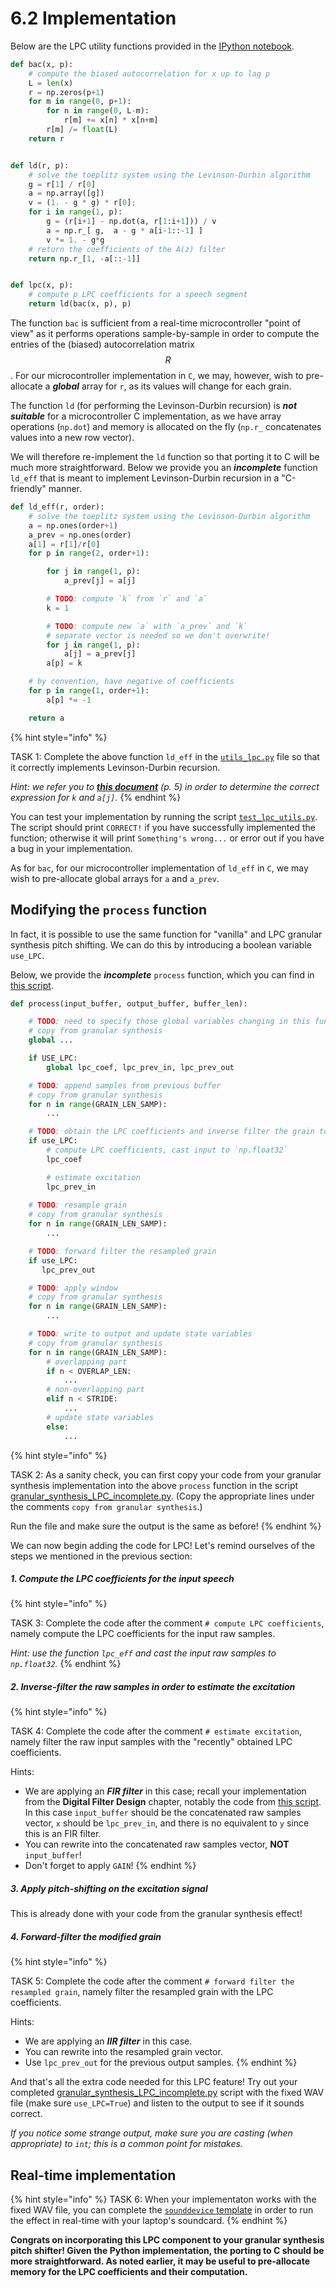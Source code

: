 # 6.2 Implementation

Below are the LPC utility functions provided in the [IPython notebook](http://nbviewer.jupyter.org/github/prandoni/COM303/blob/master/voice_transformer/voicetrans.ipynb).

```python
def bac(x, p):
    # compute the biased autocorrelation for x up to lag p
    L = len(x)
    r = np.zeros(p+1)
    for m in range(0, p+1):
        for n in range(0, L-m):
            r[m] += x[n] * x[n+m]
        r[m] /= float(L)
    return r


def ld(r, p):
    # solve the toeplitz system using the Levinson-Durbin algorithm
    g = r[1] / r[0]
    a = np.array([g])
    v = (1. - g * g) * r[0];
    for i in range(1, p):
        g = (r[i+1] - np.dot(a, r[1:i+1])) / v
        a = np.r_[ g,  a - g * a[i-1::-1] ]
        v *= 1. - g*g
    # return the coefficients of the A(z) filter
    return np.r_[1, -a[::-1]]


def lpc(x, p):
    # compute p LPC coefficients for a speech segment
    return ld(bac(x, p), p)
```

The function `bac` is sufficient from a real-time microcontroller "point of view" as it performs operations sample-by-sample in order to compute the entries of the (biased) autocorrelation matrix $$R$$. For our microcontroller implementation in `C`, we may, however, wish to pre-allocate a ***global*** array for `r`, as its values will change for each grain. 

The function `ld` (for performing the Levinson-Durbin recursion) is ***not suitable*** for a microcontroller C implementation, as we have array operations (`np.dot`) and memory is allocated on the fly (`np.r_` concatenates values into a new row vector).

We will therefore re-implement the `ld` function so that porting it to C will be much more straightforward. Below we provide you an ***incomplete*** function `ld_eff` that is meant to implement Levinson-Durbin recursion in a "C-friendly" manner.

```python
def ld_eff(r, order):
    # solve the toeplitz system using the Levinson-Durbin algorithm
    a = np.ones(order+1)
    a_prev = np.ones(order)
    a[1] = r[1]/r[0]
    for p in range(2, order+1):

        for j in range(1, p):
            a_prev[j] = a[j]

        # TODO: compute `k` from `r` and `a`
        k = 1

        # TODO: compute new `a` with `a_prev` and `k`
        # separate vector is needed so we don't overwrite!
        for j in range(1, p):
            a[j] = a_prev[j]
        a[p] = k

    # by convention, have negative of coefficients
    for p in range(1, order+1):
        a[p] *= -1

    return a
```

{% hint style="info" %}

TASK 1: Complete the above function `ld_eff` in the [`utils_lpc.py`](https://github.com/LCAV/dsp-labs/blob/master/scripts/linear-prediction/utils_lpc.py) file so that it correctly implements Levinson-Durbin recursion.

_Hint: we refer you to [**this document**](https://ocw.mit.edu/courses/electrical-engineering-and-computer-science/6-341-discrete-time-signal-processing-fall-2005/lecture-notes/lec13.pdf) (p. 5) in order to determine the correct expression for `k` and `a[j]`._
{% endhint %}

You can test your implementation by running the script [`test_lpc_utils.py`](https://github.com/LCAV/dsp-labs/blob/master/scripts/linear-prediction/test_lpc_utils.py). The script should print `CORRECT!` if you have successfully implemented the function; otherwise it will print `Something's wrong...` or error out if you have a bug in your implementation.

As for `bac`, for our microcontroller implementation of `ld_eff` in `C`, we may wish to pre-allocate global arrays for `a` and `a_prev`.


## Modifying the `process` function

In fact, it is possible to use the same function for "vanilla" and LPC granular synthesis pitch shifting. We can do this by introducing a boolean variable `use_LPC`.

Below, we provide the ***incomplete*** `process` function, which you can find in [this script](https://github.com/LCAV/dsp-labs/blob/master/scripts/linear-prediction/granular_synthesis_LPC_incomplete.py).


```python
def process(input_buffer, output_buffer, buffer_len):

    # TODO: need to specify those global variables changing in this function (state variables and intermediate values)
    # copy from granular synthesis
    global ...

    if USE_LPC:
        global lpc_coef, lpc_prev_in, lpc_prev_out

    # TODO: append samples from previous buffer
    # copy from granular synthesis
    for n in range(GRAIN_LEN_SAMP):
        ...

    # TODO: obtain the LPC coefficients and inverse filter the grain to esimtate excitation
    if use_LPC:
        # compute LPC coefficients, cast input to `np.float32`
        lpc_coef

        # estimate excitation
        lpc_prev_in
    
    # TODO: resample grain
    # copy from granular synthesis
    for n in range(GRAIN_LEN_SAMP):
        ...

    # TODO: forward filter the resampled grain
    if use_LPC:
       lpc_prev_out

    # TODO: apply window
    # copy from granular synthesis
    for n in range(GRAIN_LEN_SAMP):
        ...

    # TODO: write to output and update state variables
    # copy from granular synthesis
    for n in range(GRAIN_LEN_SAMP):
        # overlapping part
        if n < OVERLAP_LEN:
            ...
        # non-overlapping part
        elif n < STRIDE:
            ...
        # update state variables
        else:
            ...
```
{% hint style="info" %}

TASK 2: As a sanity check, you can first copy your code from your granular synthesis implementation into the above `process` function in the script [granular_synthesis_LPC_incomplete.py](https://github.com/LCAV/dsp-labs/blob/master/scripts/linear-prediction/granular_synthesis_LPC_incomplete.py). (Copy the appropriate lines under the comments `copy from granular synthesis`.)

Run the file and make sure the output is the same as before!
{% endhint %}

We can now begin adding the code for LPC! Let's remind ourselves of the steps we mentioned in the previous section:

##### 1. Compute the LPC coefficients for the input speech

{% hint style="info" %}

TASK 3: Complete the code after the comment `# compute LPC coefficients`, namely compute the LPC coefficients for the input raw samples.

_Hint: use the function `lpc_eff` and cast the input raw samples to `np.float32`._
{% endhint %}


##### 2. Inverse-filter the raw samples in order to estimate the excitation

{% hint style="info" %}

TASK 4: Complete the code after the comment `# estimate excitation`, namely filter the raw input samples with the "recently" obtained LPC coefficients.

Hints: 
- We are applying an ***FIR filter*** in this case; recall your implementation from the **Digital Filter Design** chapter, notably the code from [this script](https://github.com/LCAV/dsp-labs/blob/master/scripts/filter_design/biquad_direct_form_1_incomplete.py#L62). In this case `input_buffer` should be the concatenated raw samples vector, `x` should be `lpc_prev_in`, and there is no equivalent to `y` since this is an FIR filter.
- You can rewrite into the concatenated raw samples vector, **NOT** `input_buffer`!
- Don't forget to apply `GAIN`!
{% endhint %}

##### 3. Apply pitch-shifting on the excitation signal

This is already done with your code from the granular synthesis effect!

##### 4. Forward-filter the modified grain

{% hint style="info" %}

TASK 5: Complete the code after the comment `# forward filter the resampled grain`, namely filter the resampled grain with the LPC coefficients.

Hints: 
- We are applying an ***IIR filter*** in this case.
- You can rewrite into the resampled grain vector.
- Use `lpc_prev_out` for the previous output samples.
{% endhint %}

And that's all the extra code needed for this LPC feature! Try out your completed [granular_synthesis_LPC_incomplete.py](https://github.com/LCAV/dsp-labs/blob/master/scripts/linear-prediction/granular_synthesis_LPC_incomplete.py) script with the fixed WAV file (make sure `use_LPC=True`) and listen to the output to see if it sounds correct. 

_If you notice some strange output, make sure you are casting (when appropriate) to `int`; this is a common point for mistakes._


## Real-time implementation

{% hint style="info" %}
TASK 6: When your implementaton works with the fixed WAV file, you can complete the [`sounddevice` template](https://github.com/LCAV/dsp-labs/blob/master/scripts/linear-prediction/granular_synthesis_LPC_sounddevice_incomplete.py) in order to run the effect in real-time with your laptop's soundcard.
{% endhint %}

**Congrats on incorporating this LPC component to your granular synthesis pitch shifter! Given the Python implementation, the porting to C should be more straightforward. As noted earlier, it may be useful to pre-allocate memory for the LPC coefficients and their computation.**
